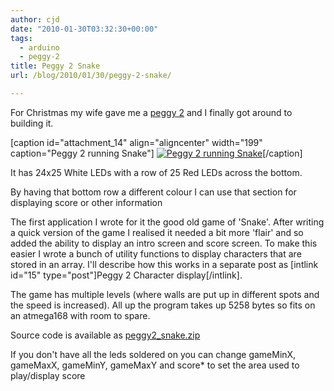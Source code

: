 ```yaml
---
author: cjd
date: "2010-01-30T03:32:30+00:00"
tags:
  - arduino
  - peggy-2
title: Peggy 2 Snake
url: /blog/2010/01/30/peggy-2-snake/

---
```

For Christmas my wife gave me a [peggy 2](http://evilmadscience.com/tinykitlist/75) and I finally got around to building it.

\[caption id="attachment\_14" align="aligncenter" width="199" caption="Peggy 2 running Snake"\] [![Peggy 2 running Snake](/wp-content/uploads/2010/01/Peggy2_snake-199x300.jpg)](/wp-content/uploads/2010/01/Peggy2_snake.jpg)\[/caption\]

It has 24x25 White LEDs with a row of 25 Red LEDs across the bottom.

By having that bottom row a different colour I can use that section for displaying score or other information

The first application I wrote for it the good old game of 'Snake'.   After writing a quick version of the game I realised it needed a bit more 'flair' and so added the ability to display an intro screen and score screen.   To make this easier I wrote a bunch of utility functions to display characters that are stored in an array. I'll describe how this works in a separate post as \[intlink id="15" type="post"\]Peggy 2 Character display\[/intlink\].

The game has multiple levels (where walls are put up in different spots and the speed is increased).   All up the program takes up 5258 bytes so fits on an atmega168 with room to spare.

Source code is available as [peggy2\_snake.zip](/files/arduino/peggy2_snake.zip)

If you don't have all the leds soldered on you can change gameMinX, gameMaxX, gameMinY, gameMaxY and score\* to set the area used to play/display score
